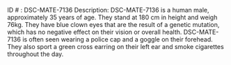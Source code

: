ID # : DSC-MATE-7136
Description: DSC-MATE-7136 is a human male, approximately 35 years of age. They stand at 180 cm in height and weigh 76kg. They have blue clown eyes that are the result of a genetic mutation, which has no negative effect on their vision or overall health. DSC-MATE-7136 is often seen wearing a police cap and a goggle on their forehead. They also sport a green cross earring on their left ear and smoke cigarettes throughout the day.